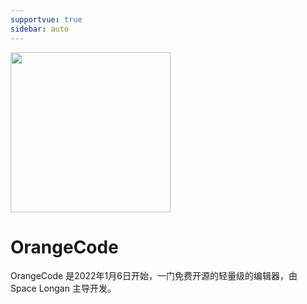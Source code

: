 ```yaml
---
supportvue: true
sidebar: auto
---
```


 <img src="/orange-code-logo.svg" width = "256" height = "256"/>

# OrangeCode

OrangeCode 是2022年1月6日开始，一门免费开源的轻量级的编辑器，由 Space Longan 主导开发。


